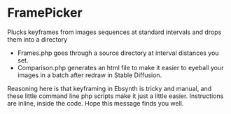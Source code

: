 # FramePicker
Plucks keyframes from images sequences at standard intervals and drops them into a directory

* Frames.php goes through a source directory at interval distances you set.
* Comparison.php generates an html file to make it easier to eyeball your images in a batch after redraw in Stable Diffusion.

Reasoning here is that keyframing in Ebsynth is tricky and manual, and these little command line php scripts make it just a little easier. Instructions are inline, inside the code. Hope this message finds you well.
